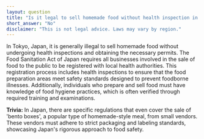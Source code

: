 ```yaml
---
layout: question
title: "Is it legal to sell homemade food without health inspection in Tokyo, Japan?"
short_answer: "No"
disclaimer: "This is not legal advice. Laws may vary by region."
---
```


In Tokyo, Japan, it is generally illegal to sell homemade food without undergoing health inspections and obtaining the necessary permits. The Food Sanitation Act of Japan requires all businesses involved in the sale of food to the public to be registered with local health authorities. This registration process includes health inspections to ensure that the food preparation areas meet safety standards designed to prevent foodborne illnesses. Additionally, individuals who prepare and sell food must have knowledge of food hygiene practices, which is often verified through required training and examinations.

**Trivia:** In Japan, there are specific regulations that even cover the sale of 'bento boxes', a popular type of homemade-style meal, from small vendors. These vendors must adhere to strict packaging and labeling standards, showcasing Japan's rigorous approach to food safety.
